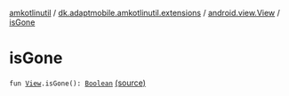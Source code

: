 [amkotlinutil](../../index.md) / [dk.adaptmobile.amkotlinutil.extensions](../index.md) / [android.view.View](index.md) / [isGone](./is-gone.md)

# isGone

`fun `[`View`](https://developer.android.com/reference/android/view/View.html)`.isGone(): `[`Boolean`](https://kotlinlang.org/api/latest/jvm/stdlib/kotlin/-boolean/index.html) [(source)](https://github.com/adaptmobile-organization/amkotlinutil/tree/master/amkotlinutil/amkotlinutil/src/main/java/dk/adaptmobile/amkotlinutil/extensions/ViewExtensions.kt#L73)
